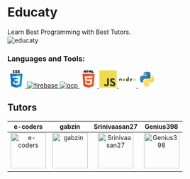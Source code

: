 # Educaty
Learn Best Programming with Best Tutors.<br>
<img src="https://komarev.com/ghpvc/?username=educatyEducate&label=Profile%20views&color=00e8c1&style=flat"
    alt="educaty" align="center" />
<h3 align="left">
    Languages and Tools:</h3>
<p align="left"><a href="https://www.w3schools.com/css/" target="_blank"> <img
            src="https://raw.githubusercontent.com/devicons/devicon/master/icons/css3/css3-original-wordmark.svg"
            alt="css3" width="40" height="40" /> </a> <a href="https://firebase.google.com/" target="_blank"> <img
            src="https://www.vectorlogo.zone/logos/firebase/firebase-icon.svg" alt="firebase" width="40" height="40" />
    </a> <a href="https://cloud.google.com" target="_blank"> <img
            src="https://www.vectorlogo.zone/logos/google_cloud/google_cloud-icon.svg" alt="gcp" width="40"
            height="40" /> </a><a href="https://www.w3.org/html/" target="_blank"> <img
            src="https://raw.githubusercontent.com/devicons/devicon/master/icons/html5/html5-original-wordmark.svg"
            alt="html5" width="40" height="40" /> </a> <a href="https://developer.mozilla.org/en-US/docs/Web/JavaScript"
        target="_blank"> <img
            src="https://raw.githubusercontent.com/devicons/devicon/master/icons/javascript/javascript-original.svg"
            alt="javascript" width="40" height="40" /> </a> <a href="https://nodejs.org" target="_blank"> <img
            src="https://raw.githubusercontent.com/devicons/devicon/master/icons/nodejs/nodejs-original-wordmark.svg"
            alt="nodejs" width="40" height="40" /> </a><a href="https://www.python.org" target="_blank"> <img
            src="https://raw.githubusercontent.com/devicons/devicon/master/icons/python/python-original.svg"
            alt="python" width="40" height="40" /> </a>
</p>

## Tutors

| e-coders | gabzin | Srinivaasan27  | Genius398 |
| :---:   | :-: | :-: | :-: |
| <a href="https://github.com/e-coders" target="_blank"><img src="https://github.com/e-coders.png" title="e-coders" width="80" height="80"></a> | <a href="https://github.com/gabzin" target="_blank"><img src="https://github.com/gabzin.png" title="gabzin" width="80" height="80"></a> | <a href="https://github.com/Srinivaasan27" target="_blank"><img src="https://github.com/Srinivaasan27.png" title="Srinivaasan27" width="80" height="80"></a> | <a href="https://github.com/Genius398" target="_blank"><img src="https://github.com/Genius398.png" title="Genius398" width="80" height="80"></a> |
